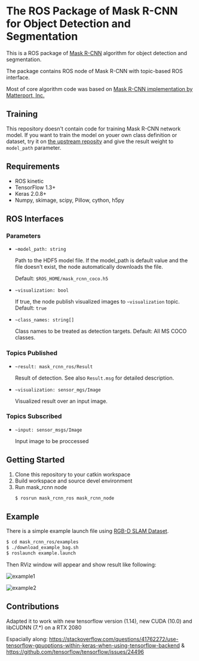# The ROS Package of Mask R-CNN for Object Detection and Segmentation

This is a ROS package of [Mask R-CNN](https://arxiv.org/abs/1703.06870) algorithm for object detection and segmentation.

The package contains ROS node of Mask R-CNN with topic-based ROS interface.

Most of core algorithm code was based on [Mask R-CNN implementation by Matterport, Inc. ](https://github.com/matterport/Mask_RCNN)

## Training

This repository doesn't contain code for training Mask R-CNN network model.
If you want to train the model on youer own class definition or dataset, try it on [the upstream reposity](https://github.com/matterport/Mask_RCNN) and give the result weight to `model_path` parameter.


## Requirements
* ROS kinetic
* TensorFlow 1.3+
* Keras 2.0.8+
* Numpy, skimage, scipy, Pillow, cython, h5py

## ROS Interfaces

### Parameters

* `~model_path: string`

    Path to the HDF5 model file.
    If the model_path is default value and the file doesn't exist, the node automatically downloads the file.

    Default: `$ROS_HOME/mask_rcnn_coco.h5`

* `~visualization: bool`

    If true, the node publish visualized images to `~visualization` topic.
    Default: `true`

* `~class_names: string[]`

    Class names to be treated as detection targets.
    Default: All MS COCO classes.

### Topics Published

* `~result: mask_rcnn_ros/Result`

    Result of detection. See also `Result.msg` for detailed description.

* `~visualization: sensor_mgs/Image`

    Visualized result over an input image.


### Topics Subscribed

* `~input: sensor_msgs/Image`

    Input image to be proccessed

## Getting Started

1. Clone this repository to your catkin workspace
2. Build workspace and source devel environment
3. Run mask_rcnn node
      ~~~bash
      $ rosrun mask_rcnn_ros mask_rcnn_node
      ~~~

## Example

There is a simple example launch file using [RGB-D SLAM Dataset](https://vision.in.tum.de/data/datasets/rgbd-dataset/download).

~~~bash
$ cd mask_rcnn_ros/examples
$ ./download_example_bag.sh
$ roslaunch example.launch
~~~

Then RViz window will appear and show result like following:

![example1](doc/mask_r-cnn_1.png)

![example2](doc/mask_r-cnn_2.png)

## Contributions
Adapted it to work with new tensorflow version (1.14), new CUDA (10.0) and libCUDNN (7.\*) on a RTX 2080

Espacially along: https://stackoverflow.com/questions/41762272/use-tensorflow-gpuoptions-within-keras-when-using-tensorflow-backend & https://github.com/tensorflow/tensorflow/issues/24496
